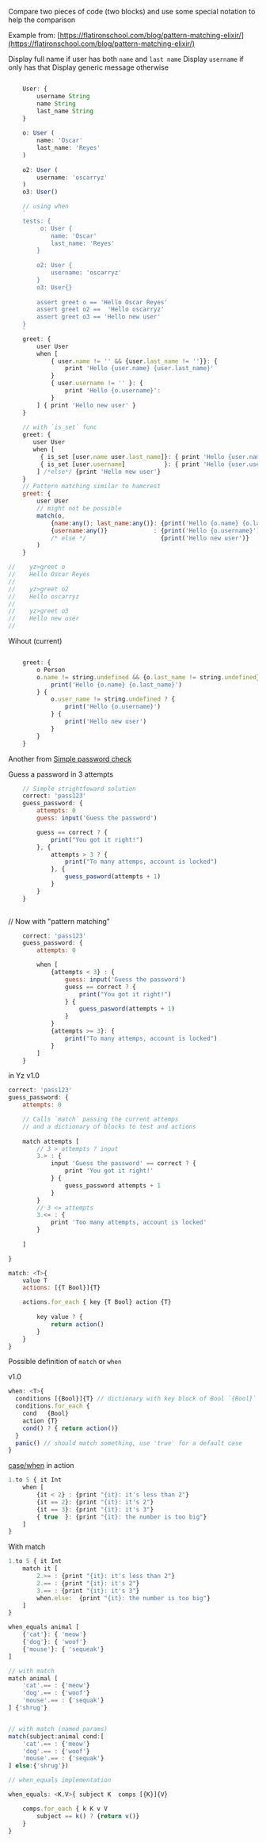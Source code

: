 
Compare two pieces of code (two blocks) and use some special notation to help the comparison

Example from: 
[https://flatironschool.com/blog/pattern-matching-elixir/](https://flatironschool.com/blog/pattern-matching-elixir/)

Display full name if user has both `name` and `last name`
Display `username` if only has that
Display generic message otherwise

```javascript

    User: {
        username String
        name String
        last_name String
    }
    
    o: User (
        name: 'Oscar'
        last_name: 'Reyes'
    )
    
    o2: User (
        username: 'oscarryz'
    )
    o3: User()

    // using when
    `
    tests: {
         o: User {
            name: 'Oscar'
            last_name: 'Reyes'
        }
        
        o2: User {
            username: 'oscarryz'
        }
        o3: User{}
        
        assert greet o == 'Hello Oscar Reyes'
        assert greet o2 ==  'Hello oscarryz'
        assert greet o3 == 'Hello new user'
    }
    `
    greet: {
        user User
        when [
            { user.name != '' && {user.last_name != ''}}: {
                print 'Hello {user.name} {user.last_name}'
            }
            { user.username != '' }: {
                print 'Hello {o.username}': 
            }
        ] { print 'Hello new user' }
    }
    
    // with `is_set` func
    greet: {
       user User
       when [
         { is_set [user.name user.last_name]}: { print 'Hello {user.name} {user.last_name}' }
         { is_set [user.username]           }: { print 'Hello {user.username}               }
        ] /*else*/ {print 'Hello new user'}
    }
    // Pattern matching similar to hamcrest
    greet: {
        user User
        // might not be possible
        match(o,
            {name:any(); last_name:any()}: {print('Hello {o.name} {o.last_name}')}
            {username:any()}             : {print('Hello {o.username}')}
            /* else */                     {print('Hello new user')}
        )
    }

//    yz>greet o 
//    Hello Oscar Reyes
//    
//    yz>greet o2 
//    Hello oscarryz
//
//    yz>greet o3 
//    Hello new user
//


```

Wihout (current)

```javascript

    greet: {
        o Person
        o.name != string.undefined && {o.last_name != string.undefined} ? {
            print('Hello {o.name} {o.last_name}')
        } {
            o.user_name != string.undefined ? {
                print('Hello {o.username}')
            } {
                print('Hello new user')
            }
        }
    }

```
Another from [Simple password check](https://gist.github.com/oscarryz/4b182cf7a8a696f4acdee38159f003e6)

Guess a password in 3 attempts 

```javascript
    // Simple strightfoward solution
    correct: 'pass123'
    guess_password: {
        attempts: 0
        guess: input('Guess the password')

        guess == correct ? {
            print("You got it right!")
        }, {
            attempts > 3 ? {
                print("To many attemps, account is locked")
            }, {
                guess_pasword(attempts + 1)
            }
        }
    }
    
```

 // Now with "pattern matching"
```javascript
    correct: 'pass123'
    guess_password: {
        attempts: 0

        when [ 
            {attempts < 3} : {
                guess: input('Guess the password')
                guess == correct ? {
                    print("You got it right!")
                } {
                    guess_pasword(attempts + 1)
                }
            } 
            {attempts >= 3}: {
                print("To many attemps, account is locked")
            }
        ]
    }

```

in Yz v1.0 
```javascript
correct: 'pass123'
guess_password: {
    attempts: 0

    // Calls `match` passing the current attemps 
    // and a dictionary of blocks to test and actions
    
    match attempts [
        // 3 > attempts ? input
        3.> : {
            input 'Guess the password' == correct ? {
                print 'You got it right!'
            } {
                guess_password attempts + 1
            }
        }
        // 3 <= attempts
        3.<= : {
            print 'Too many attempts, account is locked'
        }
        
    ]

}

match: <T>{
    value T
    actions: [{T Bool}]{T}

    actions.for_each { key {T Bool} action {T}
    
        key value ? {
            return action()
        } 
    }
}
```

Possible definition of `match`  or `when`

v1.0
```js
when: <T>{
  conditions [{Bool}]{T} // dictionary with key block of Bool `{Bool}` and block of T `{T}` as valuej
  conditions.for_each { 
    cond   {Bool}
    action {T}
    cond() ? { return action()}
  }
  panic() // should match something, use 'true' for a default case
} 
```

[case/when](https://arturo-lang.io/playground/?example=conditional%20structures%20-%20case%20when) in action
```js
1.to 5 { it Int
    when [
        {it < 2} : {print "{it}: it's less than 2"}
        {it == 2}: {print "{it}: it's 2"}
        {it == 3}: {print "{it}: it's 3"}
        { true  }: {print "{it}: the number is too big"}
    ]
}
```

With match 
```javascript
1.to 5 { it Int
    match it [
        2.>= : {print "{it}: it's less than 2"}
        2.== : {print "{it}: it's 2"}
        3.== : {print "{it}: it's 3"}
        when.else:  {print "{it}: the number is too big"}
    ]
}
```


```js
when_equals animal [
    {'cat'}: { 'meow'}
    {'dog'}: { 'woof'}
    {'mouse'}: { 'sequeak'}
]

// with match
match animal [
    'cat'.== : {'meow'}
    'dog'.== : {'woof'}
    'mouse'.== : {'sequak'}
] {'shrug'}


// with match (named params)
match(subject:animal cond:[
    'cat'.== : {'meow'}
    'dog'.== : {'woof'}
    'mouse'.== : {'sequak'}
] else:{'shrug'})

// when_equals implementation

when_equals: <K,V>{ subject K  comps [{K}]{V}

    comps.for_each { k K v V
        subject == k() ? {return v()}
    }
}
```
